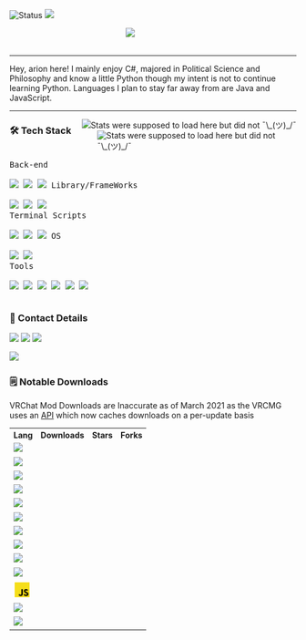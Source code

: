 ![Status](https://img.shields.io/badge/Status-Yes!-blue?style=for-the-badge)
<a href="https://github.com/JustArion/">
	<img src="https://komarev.com/ghpvc/?username=JustArion&style=for-the-badge">
</a>

<img align="right" width="300" src="https://cdn.discordapp.com/attachments/857319153031315456/945032662987472906/bg_2.png">
<br><br>

<hr>
Hey, arion here! I mainly enjoy C#, majored in Political Science and Philosophy and know a little Python though my intent is not to continue learning Python. Languages I plan to stay far away from are Java and JavaScript.
<hr>

<p>
	<a href="https://youtu.be/K7XHy8nppf4">
		<img align="right" src="https://github-readme-stats.vercel.app/api/top-langs?username=JustArion&show_icons=true&include_all_commits=true&show_icons=true&title_color=fff&icon_color=303030&text_color=fff&bg_color=303030&hide_border=false" alt="Stats were supposed to load here but did not ¯\_(ツ)_/¯" />
	  <img align="right" width="350" src="https://github-readme-stats.vercel.app/api?username=JustArion&show_icons=true&include_all_commits=true&show_icons=true&title_color=fff&icon_color=303030&text_color=fff&bg_color=303030&hide_border=false" alt="Stats were supposed to load here but did not ¯\_(ツ)_/¯" />
	</a>
</p>
	
<h3>🛠 Tech Stack</h3>
<p style="display: inline-block;" align="left">
  <kbd>
    <kbd>Back-end</kbd>
    <br>
    <br>
	<a href="https://en.wikipedia.org/wiki/C_Sharp_(programming_language)"><img height="30px" src="https://cdn.jsdelivr.net/gh/devicons/devicon/icons/csharp/csharp-plain.svg" /></a>
	<a href="https://en.wikipedia.org/wiki/Go_(programming_language)"><img height="30px" src="https://cdn.jsdelivr.net/gh/devicons/devicon/icons/go/go-original-wordmark.svg" /></a>
	<a href="https://en.wikipedia.org/wiki/Python_(programming_language)"><img height="30px" src="https://cdn.jsdelivr.net/gh/devicons/devicon/icons/python/python-original.svg" /></a>
  </kbd>
  <kbd>
    <kbd>Library/FrameWorks</kbd>
    <br>
    <br>
	<a href="https://www.nuget.org/"><img height="30px" src="https://upload.wikimedia.org/wikipedia/commons/thumb/2/25/NuGet_project_logo.svg/64px-NuGet_project_logo.svg.png" /></a>
	<a href="https://www.tutorialsteacher.com/core/dotnet-core"><img height="30px" src="https://cdn.discordapp.com/attachments/857319153031315456/945022087196725298/dotnet-logo.png" /></a>
	<a href="https://en.wikipedia.org/wiki/.NET_Framework"><img height="30px" src="https://logos-world.net/wp-content/uploads/2022/01/NET-Framework-Symbol.png" /></a>
  </kbd>
  <br>
  <kbd>
    <kbd>Terminal Scripts</kbd>
    <br>
    <br>
	<a href="https://en.wikipedia.org/wiki/Python_(programming_language)"><img height="30px" src="https://cdn.jsdelivr.net/gh/devicons/devicon/icons/python/python-original.svg" /></a>
	<a href="https://en.wikipedia.org/wiki/Bash_(Unix_shell)"><img height="30px" src="https://cdn.jsdelivr.net/gh/devicons/devicon/icons/bash/bash-original.svg" /></a>
	<a href="https://en.wikipedia.org/wiki/PowerShell"><img height="30px" src="https://upload.wikimedia.org/wikipedia/commons/thumb/a/af/PowerShell_Core_6.0_icon.png/121px-PowerShell_Core_6.0_icon.png" /></a>
  </kbd>
<kbd>
    <kbd>OS</kbd>
    <br>
    <br>
	<a href="http://en.wikipedia.org/wiki/Linux">
    <img width="30px" src="https://cdn.jsdelivr.net/gh/devicons/devicon/icons/linux/linux-original.svg" /></a>
	<a href="https://en.wikipedia.org/wiki/Microsoft_Windows">
    <img width="30px" src="https://cdn.jsdelivr.net/gh/devicons/devicon/icons/windows8/windows8-original.svg" /></a>
  </kbd>
<br>
  <kbd>
    <kbd>Tools</kbd>
    <br>
    <br>
	<a href="https://code.visualstudio.com/"><img width="30px" src="https://cdn.jsdelivr.net/gh/devicons/devicon/icons/vscode/vscode-original.svg" /></a>
	<a href="https://visualstudio.microsoft.com/"><img width="30px" src="https://cdn.jsdelivr.net/gh/devicons/devicon/icons/visualstudio/visualstudio-plain.svg"></a>
	<a href="https://www.jetbrains.com/rider/"><img width="30px" src="https://cdn.discordapp.com/attachments/857319153031315456/945027101000626236/svgexport-13.svg" /></a>
	<a href="https://www.jetbrains.com/go/"><img width="30px" src="https://cdn.discordapp.com/attachments/857319153031315456/945028868853596240/svgexport-9.svg"></a>
	<a href="https://www.jetbrains.com/pycharm/"><img width="30px" src="https://cdn.discordapp.com/attachments/857319153031315456/945029275269087342/svgexport-12.svg"></a>
	<a href="https://en.wikipedia.org/wiki/Git"><img width="30px" src="https://cdn.discordapp.com/attachments/857319153031315456/945031661744189440/git-icon-logo-png-transparent.png"></a>
  </kbd>
<br>
	
<h3>📲 Contact Details</h3>

<a href="https://discordapp.com/users/155396491853168640"><img src="https://img.shields.io/static/v1?label=arion&message=%231223&colorA=1e1e28&colorB=c9cbff&style=for-the-badge"></a>
<a href="https://youtu.be/K7XHy8nppf4?WhyWouldYouClickHere,YouAreAlreadyOnGithubBoomer!"><img src="https://img.shields.io/static/v1?label=Github&message=JustArion&colorA=1e1e28&colorB=C0E4EC&style=for-the-badge"></a>
<a href="https://steamcommunity.com/id/Arion_Kun/"><img src="https://img.shields.io/static/v1?label=Steam&message=Arion&colorA=1e1e28&colorB=C0E4EC&style=for-the-badge"></a>
<p align="left"><img src="https://raw.githubusercontent.com/catppuccin/catppuccin/dev/assets/footers/gray0_ctp_on_line.svg?sanitize=true" /></p>

<h3>🗒️ Notable Downloads</h3>

<p>
    VRChat Mod Downloads are Inaccurate as of March 2021 as the VRCMG uses an <a href="https://api.vrcmg.com/v0/mods.json">API</a> which now caches downloads on a per-update basis<br>
</p>
<!-- Table -->
	<table>
        <tr>
            <th>Lang</th>
            <th>Downloads</th>
            <th>Stars</th>
            <th>Forks</th>
        </tr>
        <!-- PostProcessing+ -->
        <tr>
            <td>
                <a href="https://en.wikipedia.org/wiki/C_Sharp_(programming_language)">
                <img width="30" heigh="30" src="https://upload.wikimedia.org/wikipedia/commons/thumb/0/0d/C_Sharp_wordmark.svg/120px-C_Sharp_wordmark.svg.png"/>
            </td>
            <td>
                <a href="https://github.com/JustArion/PostProcessing">
                <img alt="" src="https://img.shields.io/github/downloads/JustArion/PostProcessing/total?colorA=1e1e28&colorB=129415&label=Post Processing%2bㅤ  ㅤㅤ&style=for-the-badge">
            </td>
            <td>
		<a href="https://github.com/JustArion/PostProcessing/stargazers">
                <img alt="" src="https://img.shields.io/github/stars/JustArion/PostProcessing?colorA=1e1e28&colorB=c9cbff&style=for-the-badge">
            </td>
            <td>
		    <a href="https://github.com/JustArion/PostProcessing/network/members">
                <img alt="" src="https://img.shields.io/github/forks/JustArion/PostProcessing?colorA=1e1e28&colorB=c9cbff&style=for-the-badge">
            </td>
            </a>
        </tr>
        <!-- MicSensitivity -->
       <tr>
            <td>
                <a href="https://en.wikipedia.org/wiki/C_Sharp_(programming_language)">
                <img width="30" heigh="30" src="https://upload.wikimedia.org/wikipedia/commons/thumb/0/0d/C_Sharp_wordmark.svg/120px-C_Sharp_wordmark.svg.png"/>
            </td>
            <td>
                <a href="https://github.com/JustArion/MicSensitivity">
                <img alt="" src="https://img.shields.io/github/downloads/JustArion/MicSensitivity/total?colorA=1e1e28&colorB=129415&label=Mic Sensitivityㅤ ㅤ ㅤㅤㅤ&style=for-the-badge">
            </td>
            <td>
		<a href="https://github.com/JustArion/MicSensitivity/stargazers">
                <img alt="" src="https://img.shields.io/github/stars/JustArion/MicSensitivity?colorA=1e1e28&colorB=c9cbff&style=for-the-badge">
            </td>
            <td>
		<a href="https://github.com/JustArion/MicSensitivity/network/members">
                <img alt="" src="https://img.shields.io/github/forks/JustArion/MicSensitivity?colorA=1e1e28&colorB=c9cbff&style=for-the-badge">
            </td>
            </a>
        </tr>
        <!-- ToggleMicIcon -->
        <tr>
            <td>
                <a href="https://en.wikipedia.org/wiki/C_Sharp_(programming_language)">
                <img width="30" heigh="30" src="https://upload.wikimedia.org/wikipedia/commons/thumb/0/0d/C_Sharp_wordmark.svg/120px-C_Sharp_wordmark.svg.png"/>
            </td>
            <td>
                <a href="https://github.com/JustArion/ToggleMicIcon">
                <img alt="" src="https://img.shields.io/github/downloads/JustArion/ToggleMicIcon/total?colorA=1e1e28&colorB=129415&label=Toggle Mic Iconㅤ ㅤㅤㅤㅤ&style=for-the-badge">
            </td>
            <td>
		<a href="https://github.com/JustArion/ToggleMicIcon/stargazers">
                <img alt="" src="https://img.shields.io/github/stars/JustArion/ToggleMicIcon?colorA=1e1e28&colorB=c9cbff&style=for-the-badge">
            </td>
            <td>
		<a href="https://github.com/JustArion/ToggleMicIcon/network/members">
                <img alt="" src="https://img.shields.io/github/forks/JustArion/ToggleMicIcon?colorA=1e1e28&colorB=c9cbff&style=for-the-badge">
            </td>
            </a>
        </tr>
        <!-- GoZippy -->
        <tr>
            <td>
                <a href="https://en.wikipedia.org/wiki/Go_(programming_language)">
                <img width="30" heigh="30"  src="https://upload.wikimedia.org/wikipedia/commons/thumb/0/05/Go_Logo_Blue.svg/215px-Go_Logo_Blue.svg.png"/>
            </td>
            <td>
                <a href="https://github.com/JustArion/GoZippy">
                <img alt="" src="https://img.shields.io/github/downloads/JustArion/GoZippy/total?colorA=1e1e28&colorB=38ADD8&label=Go Zippyㅤㅤㅤㅤㅤㅤ ㅤㅤㅤㅤ&style=for-the-badge">
            </td>
            <td>
		<a href="https://github.com/JustArion/GoZippy/stargazers">
                <img alt="" src="https://img.shields.io/github/stars/JustArion/GoZippy?colorA=1e1e28&colorB=c9cbff&style=for-the-badge">
            </td>
            <td>
		<a href="https://github.com/JustArion/GoZippy/network/members">
                <img alt="" src="https://img.shields.io/github/forks/JustArion/GoZippy?colorA=1e1e28&colorB=c9cbff&style=for-the-badge">
            </td>
            </a>
        </tr>
        <!-- ConsoleEncodingFix -->
        <tr>
            <td>
                <a href="https://en.wikipedia.org/wiki/C_Sharp_(programming_language)">
                <img width="30" heigh="30" src="https://upload.wikimedia.org/wikipedia/commons/thumb/0/0d/C_Sharp_wordmark.svg/120px-C_Sharp_wordmark.svg.png"/>
            </td>
            <td>
                <a href="https://github.com/JustArion/ConsoleEncodingFix">
                <img alt="" src="https://img.shields.io/github/downloads/JustArion/ConsoleEncodingFix/total?colorA=1e1e28&colorB=129415&label=Console Encoding Fixㅤㅤ&style=for-the-badge">
            </td>
            <td>
		<a href="https://github.com/JustArion/ConsoleEncodingFix/stargazers">
                <img alt="" src="https://img.shields.io/github/stars/JustArion/ConsoleEncodingFix?colorA=1e1e28&colorB=c9cbff&style=for-the-badge">
            </td>
            <td>
		<a href="https://github.com/JustArion/ConsoleEncodingFix/network/members">
                <img alt="" src="https://img.shields.io/github/forks/JustArion/ConsoleEncodingFix?colorA=1e1e28&colorB=c9cbff&style=for-the-badge">
            </td>
            </a>
        </tr>
        <!-- StartupManager -->
        <tr>
            <td>
                <a href="https://en.wikipedia.org/wiki/C_Sharp_(programming_language)">
                <img width="30" heigh="30" src="https://upload.wikimedia.org/wikipedia/commons/thumb/0/0d/C_Sharp_wordmark.svg/120px-C_Sharp_wordmark.svg.png"/>
            </td>
            <td>
                <a href="https://github.com/JustArion/StartupManager">
                <img alt="" src="https://img.shields.io/github/downloads/JustArion/StartupManager/total?colorA=1e1e28&colorB=129415&label=Startup Managerㅤㅤㅤㅤㅤ&style=for-the-badge">
            </td>
            <td>
		<a href="https://github.com/JustArion/StartupManager/stargazers">
                <img alt="" src="https://img.shields.io/github/stars/JustArion/StartupManager?colorA=1e1e28&colorB=c9cbff&style=for-the-badge">
            </td>
            <td>
		<a href="https://github.com/JustArion/StartupManager/network/members">
                <img alt="" src="https://img.shields.io/github/forks/JustArion/StartupManager?colorA=1e1e28&colorB=c9cbff&style=for-the-badge">
            </td>
            </a>
        </tr>
        <!-- ToggleUIStickers -->
        <tr>
            <td>
                <a href="https://en.wikipedia.org/wiki/C_Sharp_(programming_language)">
                <img width="30" heigh="30" src="https://upload.wikimedia.org/wikipedia/commons/thumb/0/0d/C_Sharp_wordmark.svg/120px-C_Sharp_wordmark.svg.png"/>
            </td>
            <td>
                <a href="https://github.com/JustArion/ToggleUIStickers">
                <img alt="" src="https://img.shields.io/github/downloads/JustArion/ToggleUIStickers/total?colorA=1e1e28&colorB=129415&label=Toggle UI Stickersㅤㅤㅤㅤ&style=for-the-badge">
            </td>
            <td>
		<a href="https://github.com/JustArion/ToggleUIStickers/stargazers">
                <img alt="" src="https://img.shields.io/github/stars/JustArion/ToggleUIStickers?colorA=1e1e28&colorB=c9cbff&style=for-the-badge">
            </td>
            <td>
		<a href="https://github.com/JustArion/ToggleUIStickers/network/members">
                <img alt="" src="https://img.shields.io/github/forks/JustArion/ToggleUIStickers?colorA=1e1e28&colorB=c9cbff&style=for-the-badge">
            </td>
            </a>
        </tr>
        <!-- WingStateSaver -->
        <tr>
            <td>
                <a href="https://en.wikipedia.org/wiki/C_Sharp_(programming_language)">
                <img width="30" heigh="30" src="https://upload.wikimedia.org/wikipedia/commons/thumb/0/0d/C_Sharp_wordmark.svg/120px-C_Sharp_wordmark.svg.png"/>
            </td>
            <td>
                <a href="https://github.com/JustArion/WingStateSaver">
                <img alt="" src="https://img.shields.io/github/downloads/JustArion/WingStateSaver/total?colorA=1e1e28&colorB=129415&label=Wing State Saverㅤㅤㅤㅤㅤ&style=for-the-badge">
            </td>
            <td>
		<a href="https://github.com/JustArion/WingStateSaver/stargazers">
                <img alt="" src="https://img.shields.io/github/stars/JustArion/WingStateSaver?colorA=1e1e28&colorB=c9cbff&style=for-the-badge">
            </td>
            <td>
	    	<a href="https://github.com/JustArion/WingStateSaver/network/members">
                <img alt="" src="https://img.shields.io/github/forks/JustArion/WingStateSaver?colorA=1e1e28&colorB=c9cbff&style=for-the-badge">
            </td>
            </a>
        </tr>
        <!-- ResizePls -->
        <tr>
            <td>
                <a href="https://en.wikipedia.org/wiki/C_Sharp_(programming_language)">
                <img width="30" heigh="30" src="https://upload.wikimedia.org/wikipedia/commons/thumb/0/0d/C_Sharp_wordmark.svg/120px-C_Sharp_wordmark.svg.png"/>
            </td>
            <td>
                <a href="https://github.com/JustArion/ResizePls">
                <img alt="" src="https://img.shields.io/github/downloads/JustArion/ResizePls/total?colorA=1e1e28&colorB=129415&label=Resize Plsㅤㅤㅤ ㅤㅤㅤㅤㅤㅤ&style=for-the-badge">
            </td>
            <td>
		<a href="https://github.com/JustArion/ResizePls/stargazers">
                <img alt="" src="https://img.shields.io/github/stars/JustArion/ResizePls?colorA=1e1e28&colorB=c9cbff&style=for-the-badge">
            </td>
            <td>
		<a href="https://github.com/JustArion/ResizePls/network/members">
                <img alt="" src="https://img.shields.io/github/forks/JustArion/ResizePls?colorA=1e1e28&colorB=c9cbff&style=for-the-badge">
            </td>
            </a>
        </tr>
        <!-- RainmeterWrapper -->
        <tr>
            <td>
                <a href="https://en.wikipedia.org/wiki/C_Sharp_(programming_language)">
                <img width="30" heigh="30" src="https://upload.wikimedia.org/wikipedia/commons/thumb/0/0d/C_Sharp_wordmark.svg/120px-C_Sharp_wordmark.svg.png"/>
            </td>
            <td>
                <a href="https://github.com/JustArion/RainmeterWrapper">
                <!-- <img alt="" src="https://img.shields.io/github/downloads/JustArion/RainmeterWrapper/total?colorA=1e1e28&colorB=129415&label=Rainmeter Wrapperㅤㅤㅤㅤ&style=for-the-badge"> -->
                <img alt="" src="https://img.shields.io/badge/Rainmeter%20Wrapperㅤㅤ%20ㅤㅤㅤ-%20-green?colorA=1e1e28&colorB=129415&style=for-the-badge">
            </td>
            <td>
		<a href="https://github.com/JustArion/RainmeterWrapper/stargazers">
                <img alt="" src="https://img.shields.io/github/stars/JustArion/RainmeterWrapper?colorA=1e1e28&colorB=c9cbff&style=for-the-badge">
            </td>
            <td>
		<a href="https://github.com/JustArion/RainmeterWrapper/network/members">
                <img alt="" src="https://img.shields.io/github/forks/JustArion/RainmeterWrapper?colorA=1e1e28&colorB=c9cbff&style=for-the-badge">
            </td>
            </a>
        </tr>
        <!-- Javascript 1 Thing, nothing more! -->
        <!-- Powercord Video-Background -->
        <tr>
            <td>
                <a href="https://en.wikipedia.org/wiki/JavaScript">
                <img width="30" heigh="30" src="https://raw.githubusercontent.com/vscode-icons/vscode-icons/b88c4cb166666bb3a1dbac8166c099d4131ee04c/icons/file_type_js_official.svg"/>
            </td>
            <td>
                <a href="https://github.com/JustArion/replugged-video-background">
                <img alt="" src="https://img.shields.io/badge/Video%20Backgroundㅤㅤㅤㅤㅤㅤ-%20-yellow?colorA=1e1e28&colorB=yellow&style=for-the-badge">
            </td>
            <td>
		<a href="https://github.com/JustArion/replugged-video-background/stargazers">
                <img alt="" src="https://img.shields.io/github/stars/JustArion/replugged-video-background?colorA=1e1e28&colorB=c9cbff&style=for-the-badge">
            </td>
            <td>
		    <a href="https://github.com/JustArion/replugged-video-background/network/members">
                <img alt="" src="https://img.shields.io/github/forks/JustArion/replugged-video-background?colorA=1e1e28&colorB=c9cbff&style=for-the-badge">
            </td>
            </a>
        </tr>
        <!-- PopupHost Fix -->
                <tr>
            <td>
                <a href="https://en.wikipedia.org/wiki/C_Sharp_(programming_language)">
                <img width="30" heigh="30" src="https://upload.wikimedia.org/wikipedia/commons/thumb/0/0d/C_Sharp_wordmark.svg/120px-C_Sharp_wordmark.svg.png"/>
            </td>
            <td>
                <a href="https://github.com/JustArion/Win11_PopupHost_Fix">
                <img alt="" src="https://img.shields.io/badge/Win11_PopupHost_Fixㅤ%20ㅤㅤㅤ-%20-green?colorA=1e1e28&colorB=129415&style=for-the-badge">
            </td>
            <td>
		<a href="https://github.com/JustArion/Win11_PopupHost_Fix/stargazers">
                <img alt="" src="https://img.shields.io/github/stars/JustArion/Win11_PopupHost_Fix?colorA=1e1e28&colorB=c9cbff&style=for-the-badge">
            </td>
            <td>
		<a href="https://github.com/JustArion/Win11_PopupHost_Fix/network/members">
                <img alt="" src="https://img.shields.io/github/forks/JustArion/Win11_PopupHost_Fix?colorA=1e1e28&colorB=c9cbff&style=for-the-badge">
            </td>
            </a>
        </tr>
        <!-- GoLaunch -->
        <tr>
            <td>
                <a href="https://en.wikipedia.org/wiki/Go_(programming_language)">
                <img width="30" heigh="30"  src="https://upload.wikimedia.org/wikipedia/commons/thumb/0/05/Go_Logo_Blue.svg/215px-Go_Logo_Blue.svg.png"/>
            </td>
            <td>
                <a href="https://github.com/JustArion/GoLaunch">
                <!-- <img alt="" src="https://img.shields.io/github/downloads/JustArion/GoLaunch/total?colorA=1e1e28&colorB=38ADD8&label=Go Launchㅤㅤㅤㅤ ㅤㅤㅤㅤㅤ&style=for-the-badge"> -->
                <img alt="" src="https://img.shields.io/badge/GoLaunchㅤㅤㅤ%20ㅤㅤㅤㅤㅤㅤㅤㅤ-%20-blue?colorA=1e1e28&colorB=38ADD8&style=for-the-badge">
            </td>
            <td>
		<a href="https://github.com/JustArion/GoLaunch/stargazers">
                <img alt="" src="https://img.shields.io/github/stars/JustArion/GoLaunch?colorA=1e1e28&colorB=c9cbff&style=for-the-badge">
            </td>
            <td>
		<a href="https://github.com/JustArion/GoLaunch/network/members">
                <img alt="" src="https://img.shields.io/github/forks/JustArion/GoLaunch?colorA=1e1e28&colorB=c9cbff&style=for-the-badge">
            </td>
            </a>
        </tr>
    </table>
</p>
